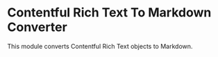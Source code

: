 # Contentful Rich Text To Markdown Converter

This module converts Contentful Rich Text objects to Markdown.
